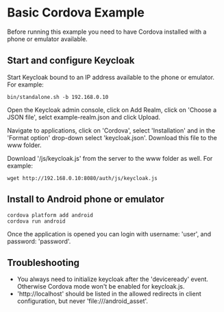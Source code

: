 Basic Cordova Example
=====================

Before running this example you need to have Cordova installed with a phone or emulator available.

Start and configure Keycloak
----------------------------

Start Keycloak bound to an IP address available to the phone or emulator. For example:

    bin/standalone.sh -b 192.168.0.10

Open the Keycloak admin console, click on Add Realm, click on 'Choose a JSON file', selct example-realm.json and click Upload.

Navigate to applications, click on 'Cordova', select 'Installation' and in the 'Format option' drop-down select 'keycloak.json'. Download this file to the www folder.

Download '/js/keycloak.js' from the server to the www folder as well. For example:

    wget http://192.168.0.10:8080/auth/js/keycloak.js


Install to Android phone or emulator
------------------------------------

    cordova platform add android
    cordova run android


Once the application is opened you can login with username: 'user', and password: 'password'.


Troubleshooting
-----------------------------------------

 * You always need to initialize keycloak after the 'deviceready' event. Otherwise Cordova mode won't be enabled for keycloak.js.
 * 'http://localhost' should be listed in the allowed redirects in client configuration, but never 'file:///android_asset'.
